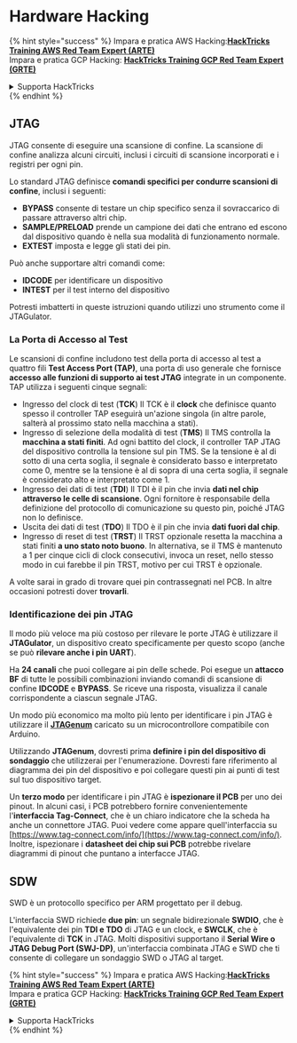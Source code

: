 # Hardware Hacking

{% hint style="success" %}
Impara e pratica AWS Hacking:<img src="/.gitbook/assets/arte.png" alt="" data-size="line">[**HackTricks Training AWS Red Team Expert (ARTE)**](https://training.hacktricks.xyz/courses/arte)<img src="/.gitbook/assets/arte.png" alt="" data-size="line">\
Impara e pratica GCP Hacking: <img src="/.gitbook/assets/grte.png" alt="" data-size="line">[**HackTricks Training GCP Red Team Expert (GRTE)**<img src="/.gitbook/assets/grte.png" alt="" data-size="line">](https://training.hacktricks.xyz/courses/grte)

<details>

<summary>Supporta HackTricks</summary>

* Controlla i [**piani di abbonamento**](https://github.com/sponsors/carlospolop)!
* **Unisciti al** 💬 [**gruppo Discord**](https://discord.gg/hRep4RUj7f) o al [**gruppo telegram**](https://t.me/peass) o **seguici** su **Twitter** 🐦 [**@hacktricks\_live**](https://twitter.com/hacktricks\_live)**.**
* **Condividi trucchi di hacking inviando PR ai** [**HackTricks**](https://github.com/carlospolop/hacktricks) e [**HackTricks Cloud**](https://github.com/carlospolop/hacktricks-cloud) repos di github.

</details>
{% endhint %}

## JTAG

JTAG consente di eseguire una scansione di confine. La scansione di confine analizza alcuni circuiti, inclusi i circuiti di scansione incorporati e i registri per ogni pin.

Lo standard JTAG definisce **comandi specifici per condurre scansioni di confine**, inclusi i seguenti:

* **BYPASS** consente di testare un chip specifico senza il sovraccarico di passare attraverso altri chip.
* **SAMPLE/PRELOAD** prende un campione dei dati che entrano ed escono dal dispositivo quando è nella sua modalità di funzionamento normale.
* **EXTEST** imposta e legge gli stati dei pin.

Può anche supportare altri comandi come:

* **IDCODE** per identificare un dispositivo
* **INTEST** per il test interno del dispositivo

Potresti imbatterti in queste istruzioni quando utilizzi uno strumento come il JTAGulator.

### La Porta di Accesso al Test

Le scansioni di confine includono test della porta di accesso al test a quattro fili **Test Access Port (TAP)**, una porta di uso generale che fornisce **accesso alle funzioni di supporto ai test JTAG** integrate in un componente. TAP utilizza i seguenti cinque segnali:

* Ingresso del clock di test (**TCK**) Il TCK è il **clock** che definisce quanto spesso il controller TAP eseguirà un'azione singola (in altre parole, salterà al prossimo stato nella macchina a stati).
* Ingresso di selezione della modalità di test (**TMS**) Il TMS controlla la **macchina a stati finiti**. Ad ogni battito del clock, il controller TAP JTAG del dispositivo controlla la tensione sul pin TMS. Se la tensione è al di sotto di una certa soglia, il segnale è considerato basso e interpretato come 0, mentre se la tensione è al di sopra di una certa soglia, il segnale è considerato alto e interpretato come 1.
* Ingresso dei dati di test (**TDI**) Il TDI è il pin che invia **dati nel chip attraverso le celle di scansione**. Ogni fornitore è responsabile della definizione del protocollo di comunicazione su questo pin, poiché JTAG non lo definisce.
* Uscita dei dati di test (**TDO**) Il TDO è il pin che invia **dati fuori dal chip**.
* Ingresso di reset di test (**TRST**) Il TRST opzionale resetta la macchina a stati finiti **a uno stato noto buono**. In alternativa, se il TMS è mantenuto a 1 per cinque cicli di clock consecutivi, invoca un reset, nello stesso modo in cui farebbe il pin TRST, motivo per cui TRST è opzionale.

A volte sarai in grado di trovare quei pin contrassegnati nel PCB. In altre occasioni potresti dover **trovarli**.

### Identificazione dei pin JTAG

Il modo più veloce ma più costoso per rilevare le porte JTAG è utilizzare il **JTAGulator**, un dispositivo creato specificamente per questo scopo (anche se può **rilevare anche i pin UART**).

Ha **24 canali** che puoi collegare ai pin delle schede. Poi esegue un **attacco BF** di tutte le possibili combinazioni inviando comandi di scansione di confine **IDCODE** e **BYPASS**. Se riceve una risposta, visualizza il canale corrispondente a ciascun segnale JTAG.

Un modo più economico ma molto più lento per identificare i pin JTAG è utilizzare il [**JTAGenum**](https://github.com/cyphunk/JTAGenum/) caricato su un microcontrollore compatibile con Arduino.

Utilizzando **JTAGenum**, dovresti prima **definire i pin del dispositivo di sondaggio** che utilizzerai per l'enumerazione. Dovresti fare riferimento al diagramma dei pin del dispositivo e poi collegare questi pin ai punti di test sul tuo dispositivo target.

Un **terzo modo** per identificare i pin JTAG è **ispezionare il PCB** per uno dei pinout. In alcuni casi, i PCB potrebbero fornire convenientemente l'**interfaccia Tag-Connect**, che è un chiaro indicatore che la scheda ha anche un connettore JTAG. Puoi vedere come appare quell'interfaccia su [https://www.tag-connect.com/info/](https://www.tag-connect.com/info/). Inoltre, ispezionare i **datasheet dei chip sui PCB** potrebbe rivelare diagrammi di pinout che puntano a interfacce JTAG.

## SDW

SWD è un protocollo specifico per ARM progettato per il debug.

L'interfaccia SWD richiede **due pin**: un segnale bidirezionale **SWDIO**, che è l'equivalente dei pin **TDI e TDO** di JTAG e un clock, e **SWCLK**, che è l'equivalente di **TCK** in JTAG. Molti dispositivi supportano il **Serial Wire o JTAG Debug Port (SWJ-DP)**, un'interfaccia combinata JTAG e SWD che ti consente di collegare un sondaggio SWD o JTAG al target.

{% hint style="success" %}
Impara e pratica AWS Hacking:<img src="/.gitbook/assets/arte.png" alt="" data-size="line">[**HackTricks Training AWS Red Team Expert (ARTE)**](https://training.hacktricks.xyz/courses/arte)<img src="/.gitbook/assets/arte.png" alt="" data-size="line">\
Impara e pratica GCP Hacking: <img src="/.gitbook/assets/grte.png" alt="" data-size="line">[**HackTricks Training GCP Red Team Expert (GRTE)**<img src="/.gitbook/assets/grte.png" alt="" data-size="line">](https://training.hacktricks.xyz/courses/grte)

<details>

<summary>Supporta HackTricks</summary>

* Controlla i [**piani di abbonamento**](https://github.com/sponsors/carlospolop)!
* **Unisciti al** 💬 [**gruppo Discord**](https://discord.gg/hRep4RUj7f) o al [**gruppo telegram**](https://t.me/peass) o **seguici** su **Twitter** 🐦 [**@hacktricks\_live**](https://twitter.com/hacktricks\_live)**.**
* **Condividi trucchi di hacking inviando PR ai** [**HackTricks**](https://github.com/carlospolop/hacktricks) e [**HackTricks Cloud**](https://github.com/carlospolop/hacktricks-cloud) repos di github.

</details>
{% endhint %}
